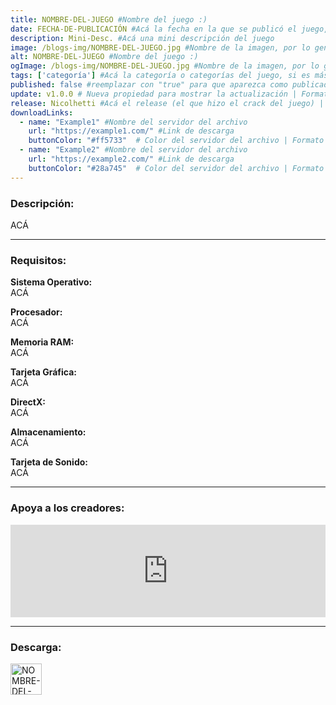 ```yaml
---
title: NOMBRE-DEL-JUEGO #Nombre del juego :)
date: FECHA-DE-PUBLICACIÓN #Acá la fecha en la que se publicó el juego, siguiendo este formato: Dia "30", Mes "Oct", Año "2024" = como debe quedar: 30 Oct 2024
description: Mini-Desc. #Acá una mini descripción del juego
image: /blogs-img/NOMBRE-DEL-JUEGO.jpg #Nombre de la imagen, por lo general es exactamente el mismo nombre que el juego excluyendo lo ":" (Dos puntos)
alt: NOMBRE-DEL-JUEGO #Nombre del juego :)
ogImage: /blogs-img/NOMBRE-DEL-JUEGO.jpg #Nombre de la imagen, por lo general es exactamente el mismo nombre que el juego excluyendo lo ":" (Dos puntos)
tags: ['categoría'] #Acá la categoría o categorías del juego, si es más de una se coloca en este formato: ['categoría1', 'categoría2']
published: false #reemplazar con "true" para que aparezca como publicado
update: v1.0.0 # Nueva propiedad para mostrar la actualización | Formato: v1.0.0
release: Nicolhetti #Acá el release (el que hizo el crack del juego) | Formato: Nicolhetti
downloadLinks:
  - name: "Example1" #Nombre del servidor del archivo
    url: "https://example1.com/" #Link de descarga
    buttonColor: "#ff5733"  # Color del servidor del archivo | Formato hexadecimal | MediaFire: #0171F0 | Buzzheavier: #FF6600 |
  - name: "Example2" #Nombre del servidor del archivo
    url: "https://example2.com/" #Link de descarga
    buttonColor: "#28a745"  # Color del servidor del archivo | Formato hexadecimal | MediaFire: #0171F0 | Buzzheavier: #FF6600 |
---
```


<!--En VSCode seleccionando una palabra, por ejemplo: "NOMBRE-DEL-JUEGO" y apretando Ctrl+F2 se seleccionan todas las palabras iguales-->

### Descripción:
ACÁ
<!--Prompt para Chat-GPT: Hazme una descripción para el juego "NOMBRE-DEL-JUEGO" y cada que menciones "NOMBRE-DEL-JUEGO" ponlo en negrita -->

---

### Requisitos:
**Sistema Operativo:**  
ACÁ

**Procesador:**  
ACÁ

**Memoria RAM:**  
ACÁ

**Tarjeta Gráfica:**  
ACÁ

**DirectX:**  
ACÁ

**Almacenamiento:**  
ACÁ

**Tarjeta de Sonido:**  
ACÁ

<!--Si falta o sobra un requisito se quita o se agrega manteniendo el mismo formato-->

---

### Apoya a los creadores:
<iframe src="https://store.steampowered.com/widget/2668510/" frameborder="0" style="background-color: transparent; width: 100% !important; aspect-ratio: 646 / 190;"></iframe>

<!--Reemplazar los numeros (AppID) del juego (en este caso 2668510) por el numero (AppID) correspondiente con el juego a publicar-->
<!--El AppID se encuentra en la URL del Juego en Steam-->

---

### Descarga:

[<img src="https://gist.github.com/cxmeel/0dbc95191f239b631c3874f4ccf114e2/raw/download.svg" alt="NOMBRE-DEL-SERVICIO" height="50" />](#)

<!-- # se debe reemplazar por el link de descarga-->

<!--NOMBRE-DEL-SERVICIO se debe reemplazar por el servicio donde está subido el juego-->